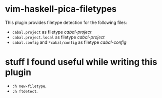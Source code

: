 # vim-haskell-pica-filetypes

This plugin provides filetype detection for the following files:

- `cabal.project` as filetype *cabal-project*
- `cabal.project.local` as filetype *cabal-project*
- `cabal.config` and `*cabal/config` as filetype *cabal-config*

# stuff I found useful while writing this plugin

- `:h new-filetype`.
- `:h ftdetect`.

